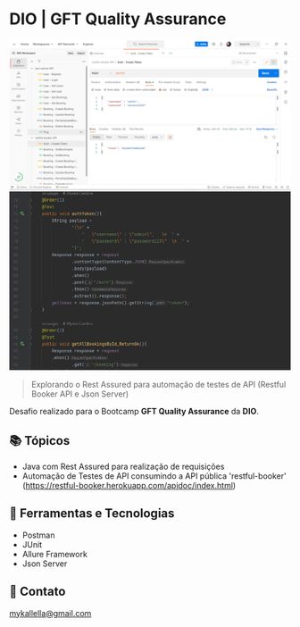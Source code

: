 # DIO | GFT Quality Assurance

![preview](./preview1.png)
![preview](./preview2.png)
 
 > Explorando o Rest Assured para automação de testes de API (Restful Booker API e Json Server)

 Desafio realizado para o Bootcamp **GFT Quality Assurance** da **DIO**.
 
## 📚 Tópicos

- Java com Rest Assured para realização de requisições
- Automação de Testes de API consumindo a API pública 'restful-booker' (https://restful-booker.herokuapp.com/apidoc/index.html)

## 🔧 Ferramentas e Tecnologias

- Postman 
- JUnit
- Allure Framework
- Json Server  

## 🔗 Contato

mykallella@gmail.com

